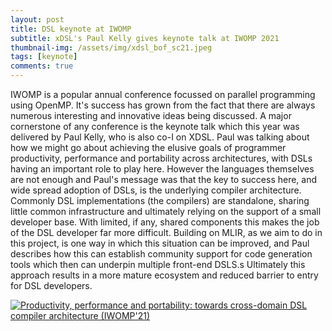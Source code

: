 ```yaml
---
layout: post
title: DSL keynote at IWOMP
subtitle: xDSL's Paul Kelly gives keynote talk at IWOMP 2021
thumbnail-img: /assets/img/xdsl_bof_sc21.jpeg
tags: [keynote]
comments: true
---
```


IWOMP is a popular annual conference focussed on parallel programming using OpenMP. It's success has grown from the fact that there are always numerous interesting and innovative ideas being discussed. A major cornerstone of any conference is the keynote talk which this year was delivered by Paul Kelly, who is also co-I on XDSL. Paul was talking about how we might go about achieving the elusive goals of programmer productivity, performance and portability across architectures, with DSLs having an important role to play here. However the languages themselves are not enough and Paul's message was that the key to success here, and wide spread adoption of DSLs, is the underlying compiler architecture. Commonly DSL implementations (the compilers) are standalone, sharing little common infrastructure and ultimately relying on the support of a small developer base. With limited, if any, shared components this makes the job of the DSL developer far more difficult. Building on MLIR, as we aim to do in this project, is one way in which this situation can be improved, and Paul describes how this can establish community support for code generation tools which then can underpin multiple front-end DSLS.s Ultimately this approach results in a more mature ecosystem and reduced barrier to entry for DSL developers. 

[![Productivity, performance and portability: towards cross-domain DSL compiler architecture (IWOMP'21)](http://img.youtube.com/vi/b0SYsG0-od4/0.jpg)](http://www.youtube.com/watch?v=b0SYsG0-od4 "Productivity, performance and portability: towards cross-domain DSL compiler architecture (IWOMP'21)")
